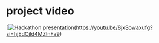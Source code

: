 # project video

[![Hackathon presentation](https://media.istockphoto.com/id/1300287127/vector/technology-artifical-intelligence-background-with-face-stock-illustration.jpg?s=1024x1024&w=is&k=20&c=9fKomqnYKwIlAMj5nAe-ETA6fy18HCQ0D1C-W1Roe8U=)(https://youtu.be/8jxSowaxufg?si=hjEdCjld4MZInFa9)
